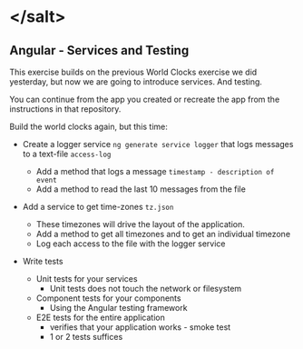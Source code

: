 # &lt;/salt&gt;

## Angular - Services and Testing

This exercise builds on the previous World Clocks exercise we did yesterday, but now we are going to introduce services. And testing.

You can continue from the app you created or recreate the app from the instructions in that repository.

Build the world clocks again, but this time:

* Create a logger service `ng generate service logger` that logs messages to a text-file `access-log`
  * Add a method that logs a message `timestamp - description of event`
  * Add a method to read the last 10 messages from the file

* Add a service to get time-zones `tz.json`
  * These timezones will drive the layout of the application.
  * Add a method to get all timezones and to get an individual timezone
  * Log each access to the file with the logger service

* Write tests
  * Unit tests for your services
    * Unit tests does not touch the network or filesystem
  * Component tests for your components
    * Using the Angular testing framework
  * E2E tests for the entire application
    * verifies that your application works - smoke test
    * 1 or 2 tests suffices

